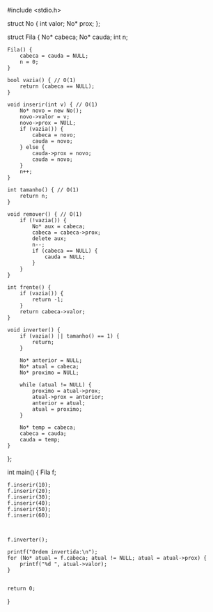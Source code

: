 #include <stdio.h>

struct No {
    int valor;
    No* prox;
};

struct Fila {
    No* cabeca;
    No* cauda;
    int n;

    Fila() {
        cabeca = cauda = NULL;
        n = 0;
    }

    bool vazia() { // O(1)
        return (cabeca == NULL);
    }

    void inserir(int v) { // O(1)
        No* novo = new No();
        novo->valor = v;
        novo->prox = NULL;
        if (vazia()) {
            cabeca = novo;
            cauda = novo;
        } else {
            cauda->prox = novo;
            cauda = novo;
        }
        n++;
    }

    int tamanho() { // O(1)
        return n;
    }

    void remover() { // O(1)
        if (!vazia()) {
            No* aux = cabeca;
            cabeca = cabeca->prox;
            delete aux;
            n--;
            if (cabeca == NULL) {
                cauda = NULL;
            }
        }
    }

    int frente() {
        if (vazia()) {
            return -1;
        }
        return cabeca->valor;
    }

    void inverter() {
        if (vazia() || tamanho() == 1) {
            return;
        }

        No* anterior = NULL;
        No* atual = cabeca;
        No* proximo = NULL;

        while (atual != NULL) {
            proximo = atual->prox;
            atual->prox = anterior;
            anterior = atual;
            atual = proximo;
        }

        No* temp = cabeca;
        cabeca = cauda;
        cauda = temp;
    }
};

int main() {
    Fila f;

    f.inserir(10);
    f.inserir(20);
    f.inserir(30);
    f.inserir(40);
    f.inserir(50);
    f.inserir(60);

    

    f.inverter();

    printf("Ordem invertida:\n");
    for (No* atual = f.cabeca; atual != NULL; atual = atual->prox) {
        printf("%d ", atual->valor);
    }
    

    return 0;
}
